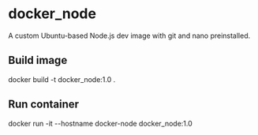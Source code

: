 # docker_node
A custom Ubuntu-based Node.js dev image with git and nano preinstalled.

## Build image
docker build -t docker_node:1.0 .

## Run container
docker run -it --hostname docker-node docker_node:1.0

